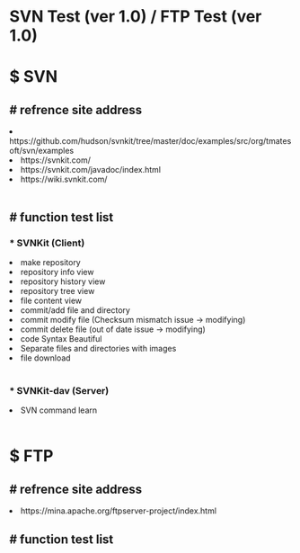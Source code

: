 # SVN Test (ver 1.0) / FTP Test (ver 1.0)
<div>
<h1><label>$ SVN</label></h1>
</div>
<div>
<h2><label># refrence site address</label></h2>
<li>https://github.com/hudson/svnkit/tree/master/doc/examples/src/org/tmatesoft/svn/examples</li>
<li>https://svnkit.com/</li>
<li>https://svnkit.com/javadoc/index.html</li>
<li>https://wiki.svnkit.com/</li>
</div>
<br>
<div>
<h2><label># function test list</label></h2>
<h3><label>* SVNKit (Client)</label></h3>
<li>make repository</li>
<li>repository info view</li>
<li>repository history view</li>
<li>repository tree view</li>
<li>file content view</li>
<li>commit/add file and directory</li>
<li>commit modify file (Checksum mismatch issue -> modifying)</li>
<li>commit delete file (out of date issue -> modifying)</li>
<li>code Syntax Beautiful</li>
<li>Separate files and directories with images</li>
<li>file download</li>
</div>
<br>
<h3><label>* SVNKit-dav (Server)</label></h3>
<li>SVN command learn</li>

<br>
<div>
<h1><label>$ FTP</label></h1>
</div>
<div>
<h2><label># refrence site address</label></h2>
<li>https://mina.apache.org/ftpserver-project/index.html</li>
</div>
<div>
<h2><label># function test list</label></h2>
</div>
